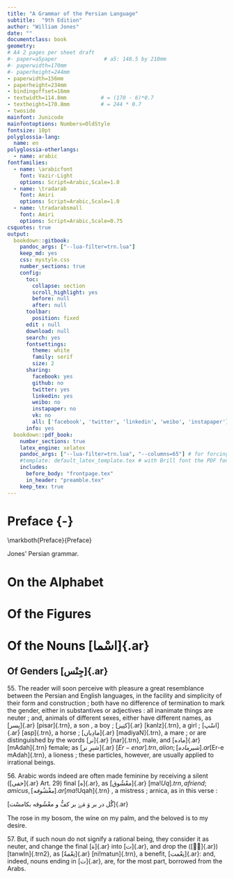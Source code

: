 ```yaml
---
title: "A Grammar of the Persian Language"
subtitle:  "9th Edition"
author: "William Jones"
date: ""
documentclass: book
geometry:
# A4 2 pages per sheet draft
#- paper=a5paper               # a5: 148.5 by 210mm
#- paperwidth=170mm
#- paperheight=244mm
- paperwidth=156mm
- paperheight=234mm
- bindingoffset=16mm
- textwidth=114.8mm           # = (170 - 6)*0.7
- textheight=170.8mm          # = 244 * 0.7
- twoside
mainfont: Junicode
mainfontoptions: Numbers=OldStyle
fontsize: 10pt
polyglossia-lang:
  name: en
polyglossia-otherlangs:
  - name: arabic
fontfamilies:
  - name: \arabicfont
    font: Vazir-Light
    options: Script=Arabic,Scale=1.0
  - name: \tradarab
    font: Amiri
    options: Script=Arabic,Scale=1.0
  - name: \tradarabsmall
    font: Amiri
    options: Script=Arabic,Scale=0.75
csquotes: true
output:
  bookdown::gitbook:
    pandoc_args: ["--lua-filter=trn.lua"]
    keep_md: yes
    css: mystyle.css
    number_sections: true
    config:
      toc:
        collapse: section
        scroll_highlight: yes
        before: null
        after: null
      toolbar:
        position: fixed
      edit : null
      download: null
      search: yes
      fontsettings:
        theme: white
        family: serif
        size: 2
      sharing:
        facebook: yes
        github: no
        twitter: yes
        linkedin: yes
        weibo: no
        instapaper: no
        vk: no
        all: ['facebook', 'twitter', 'linkedin', 'weibo', 'instapaper']
      info: yes
  bookdown::pdf_book:
    number_sections: true
    latex_engine: xelatex
    pandoc_args: ["--lua-filter=trn.lua", "--columns=65"] # for forcing word wrap in pipe tables
    #template: default_latex_template.tex # with Brill font the PDF font is too large and this needs to be uncommented. includes and in_header should then be commented
    includes:
      before_body: "frontpage.tex"
      in_header: "preamble.tex"
    keep_tex: true
---
```


# Preface {-}
<!--The following line is needed because Preface is an unnumbered chapter and otherwise fancy header will print the header text for the previous chapter "Contents"-->
\markboth{Preface}{Preface}

<!--to allow git describe to run-->

Jones' Persian grammar.

<!--chapter:end:index.Rmd-->

# On the Alphabet


<!--chapter:end:001.Rmd-->

# Of the Figures


<!--chapter:end:002.Rmd-->

# Of the Nouns [اسْما]{.ar}

## Of Genders [جِنْس]{.ar}

55\. The reader will soon perceive with pleasure a great resemblance 
between the Persian and English languages, in the facility and simplicity 
of their form and construction ; both have no difference of termination 
to mark the gender, either in substantives or adjectives : all inanimate 
things are neuter ; and, animals of different sexes, either have different 
names, as [پِسر]{.ar} [pisar]{.trn}, a son , a boy ; [کنِیز]{.ar} [kanIz]{.trn}, a girl ; [اسْپ]{.ar} [asp]{.trn}, a horse ; 
[مادِیاں]{.ar} [madiyaN]{.trn}, a mare ; or are distinguished by the words [نر]{.ar} [nar]{.trn}, male, 
and [ماده]{.ar} [mAdah]{.trn} female; as [شیرِ نر]{.ar} [$Er-e nar]{.trn}, a lion ; [شیرِ ماده]{.ar} [$Er-e mAdah]{.trn},
a lioness ; these particles, however, are usually applied to irrational beings. 

56\. Arabic words indeed are often made feminine by receiving a 
silent ([خفی]{.ar} Art. 29) final [ه]{.ar}, as [معْشُوق]{.ar} [ma!$Uq]{.trn}, a friend; amicus, 
[معْشُوقه]{.ar} [ma!$Uqah]{.trn} , a mistress ; arnica, as in this verse : 

[گُل در بر وَ مَےْ بر کفُّ و معْشُوقه بکامسْت]{.ar}

The rose in my bosom, the wine on my palm, and the beloved is to my 
desire. 

57\. But, if such noun do not signify a rational being, they consider it 
as neuter, and change the final [ة]{.ar} into [ت]{.ar}, and drop the ([◌ٌ]{.ar}) [tanwIn]{.trn2}, as 
[نِعْمةٌ]{.ar} [ni!matun]{.trn}, a benefit, [نِعْمت]{.ar}: and, indeed, nouns ending in [ت]{.ar}, are, 
for the most part, borrowed from the Arabs. 



<!--chapter:end:003.Rmd-->

